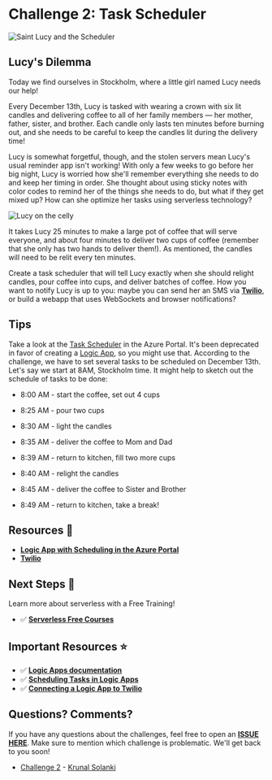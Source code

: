 # Challenge 2: Task Scheduler

![Saint Lucy and the Scheduler](https://res.cloudinary.com/jen-looper/image/upload/v1575132446/images/challenge-2_ak4jfo.jpg)

## Lucy's Dilemma

Today we find ourselves in Stockholm, where a little girl named Lucy needs our help!

Every December 13th, Lucy is tasked with wearing a crown with six lit candles and delivering coffee to all of her family members — her mother, father, sister, and brother. Each candle only lasts ten minutes before burning out, and she needs to be careful to keep the candles lit during the delivery time!

Lucy is somewhat forgetful, though, and the stolen servers mean Lucy's usual reminder app isn't working! With only a few weeks to go before her big night, Lucy is worried how she'll remember everything she needs to do and keep her timing in order. She thought about using sticky notes with color codes to remind her of the things she needs to do, but what if they get mixed up? How can she optimize her tasks using serverless technology?

![Lucy on the celly](https://media.giphy.com/media/3oxHQku0v7fogwwdq0/giphy.gif)

It takes Lucy 25 minutes to make a large pot of coffee that will serve everyone, and about four minutes to deliver two cups of coffee (remember that she only has two hands to deliver them!). As mentioned, the candles will need to be relit every ten minutes.

Create a task scheduler that will tell Lucy exactly when she should relight candles, pour coffee into cups, and deliver batches of coffee. How you want to notify Lucy is up to you: maybe you can send her an SMS via **[Twilio](https://www.twilio.com/)**, or build a webapp that uses WebSockets and browser notifications?

## Tips

Take a look at the [Task Scheduler](https://azure.microsoft.com/en-us/services/scheduler/?WT.mc_id=25daysofserverless-github-cxa) in the Azure Portal. It's been deprecated in favor of creating a [Logic App](https://docs.microsoft.com/en-us/azure/scheduler/migrate-from-scheduler-to-logic-apps/?WT.mc_id=25daysofserverless-github-cxa), so you might use that. According to the challenge, we have to set several tasks to be scheduled on December 13th. Let's say we start at 8AM, Stockholm time. It might help to sketch out the schedule of tasks to be done:

-   8:00 AM - start the coffee, set out 4 cups
-   8:25 AM - pour two cups

-   8:30 AM - light the candles
-   8:35 AM - deliver the coffee to Mom and Dad
-   8:39 AM - return to kitchen, fill two more cups

-   8:40 AM - relight the candles
-   8:45 AM - deliver the coffee to Sister and Brother
-   8:49 AM - return to kitchen, take a break!

## Resources 🚀

-   **[Logic App with Scheduling in the Azure Portal](https://azure.microsoft.com/en-us/services/scheduler/?WT.mc_id=25daysofserverless-github-cxa)**
-   **[Twilio](https://azure.microsoft.com/en-us/services/scheduler/?WT.mc_id=25daysofserverless-github-cxa)**

## Next Steps 🏃

Learn more about serverless with a Free Training!

-   ✅ **[Serverless Free Courses](https://docs.microsoft.com/learn/browse/?term=azure%20functions&WT.mc_id=25daysofserverless-github-cxa)**

## Important Resources ⭐️

-   ✅ **[Logic Apps documentation](https://docs.microsoft.com/en-us/azure/logic-apps/?WT.mc_id=25daysofserverless-github-cxa)**
-   ✅ **[Scheduling Tasks in Logic Apps](https://docs.microsoft.com/en-us/azure/logic-apps/concepts-schedule-automated-recurring-tasks-workflows/?WT.mc_id=25daysofserverless-github-cxa)**
-   ✅ **[Connecting a Logic App to Twilio](https://docs.microsoft.com/en-us/azure/connectors/connectors-create-api-twilio/?WT.mc_id=25daysofserverless-github-cxa)**

## Questions? Comments?

If you have any questions about the challenges, feel free to open an **[ISSUE HERE](https://github.com/microsoft/25-days-of-serverless/issues)**. Make sure to mention which challenge is problematic. We'll get back to you soon!


- [Challenge 2](week-1/challenge-2/README.md) 
        - [Krunal Solanki](https://github.com/krunalsolanki/25DaysOfServerless/tree/master/Challenge2)
